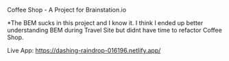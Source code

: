 Coffee Shop - A Project for Brainstation.io

\*The BEM sucks in this project and I know it. I think I ended up better understanding BEM during Travel Site but didnt have time to refactor Coffee Shop.

Live App:
https://dashing-raindrop-016196.netlify.app/
